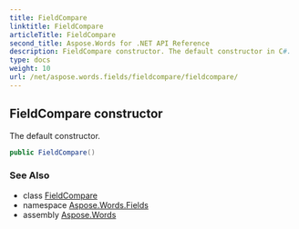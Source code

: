 ```yaml
---
title: FieldCompare
linktitle: FieldCompare
articleTitle: FieldCompare
second_title: Aspose.Words for .NET API Reference
description: FieldCompare constructor. The default constructor in C#.
type: docs
weight: 10
url: /net/aspose.words.fields/fieldcompare/fieldcompare/
---
```

## FieldCompare constructor

The default constructor.

```csharp
public FieldCompare()
```

### See Also

* class [FieldCompare](../)
* namespace [Aspose.Words.Fields](../../fieldcompare/)
* assembly [Aspose.Words](../../../)
